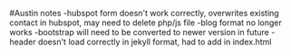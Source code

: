 #Austin notes
-hubspot form doesn't work correctly, overwrites existing contact in hubspot, may need to delete php/js file 
-blog format no longer works
-bootstrap will need to be converted to newer version in future
-header doesn't load correctly in jekyll format, had to add in index.html
